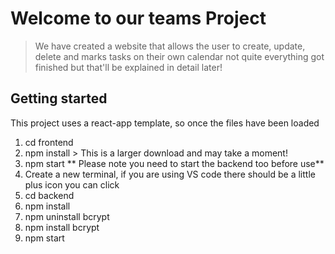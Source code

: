 # Welcome to our teams Project
> We have created a website that allows the user to create, update, delete and marks tasks on their own calendar
> not quite everything got finished but that'll be explained in detail later!

## Getting started

This project uses a react-app template, so once the files have been loaded

1. cd frontend
2. npm install > This is a larger download and may take a moment!
3. npm start
** Please note you need to start the backend too before use**
4. Create a new terminal, if you are using VS code there should be a little plus icon you can click
5. cd backend
6. npm install
7. npm uninstall bcrypt
8. npm install bcrypt
9. npm start

